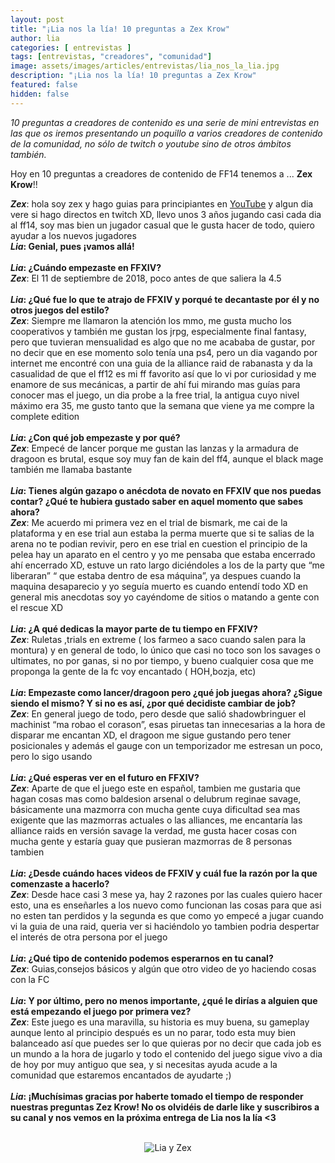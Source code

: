 ```yaml
---
layout: post
title: "¡Lia nos la lía! 10 preguntas a Zex Krow"
author: lia
categories: [ entrevistas ]
tags: [entrevistas, "creadores", "comunidad"]
image: assets/images/articles/entrevistas/lia_nos_la_lia.jpg
description: "¡Lia nos la lía! 10 preguntas a Zex Krow"
featured: false
hidden: false
---
```

*10 preguntas a creadores de contenido es una serie de mini entrevistas en las que os iremos presentando un poquillo a varios creadores de contenido de la comunidad, no sólo de twitch o youtube sino de otros ámbitos también.*

Hoy en 10 preguntas a creadores de contenido de FF14 tenemos a ... **Zex Krow**!!

<div class="card">
  <div class="card-body">
    <i><b>Zex</b></i>:  hola soy zex y hago guias para principiantes en <a href="https://www.youtube.com/channel/UC6WMAsnnQXRP5pWG8dWwwnA" target="_blank">YouTube</a> y algun dia vere si hago directos en twitch XD, llevo unos 3 años jugando casi cada dia al ff14, soy mas bien un jugador casual que le gusta hacer de todo, quiero ayudar a los nuevos jugadores
  </div>
  <div class="card-header">
     <b><i>Lia</i>: Genial, pues ¡vamos allá!</b>
  </div>  
</div>

<br/>

<div class="card">
  <div class="card-header">
     <b><i>Lia</i>: ¿Cuándo empezaste en FFXIV?</b>
  </div>
  <div class="card-body">
    <i><b>Zex</b></i>: El 11 de septiembre de 2018, poco antes de que saliera la 4.5
  </div>
</div>

<br/>

<div class="card">
  <div class="card-header">
     <b><i>Lia</i>: ¿Qué fue lo que te atrajo de FFXIV y porqué te decantaste por él y no otros juegos del estilo?</b>
  </div>
  <div class="card-body">
    <i><b>Zex</b></i>:  Siempre me llamaron la atención los mmo, me gusta mucho los cooperativos y también me gustan los jrpg, especialmente final fantasy, pero que tuvieran mensualidad es algo que no me acababa de gustar, por no decir que en ese momento solo tenía una ps4, pero un dia vagando por internet me encontré con una guia de la alliance raid de rabanasta y da la casualidad de que el ff12 es mi ff favorito así que lo vi por curiosidad y me enamore de sus mecánicas,  a partir de ahí fui mirando mas guías para conocer mas el juego, un dia probe a la free trial, la antigua cuyo nivel máximo era 35, me gusto tanto que la semana que viene ya me compre la complete edition
  </div>
</div>

<br/>


<div class="card">
  <div class="card-header">
     <b><i>Lia</i>: ¿Con qué job empezaste y por qué?</b>
  </div>
  <div class="card-body">
    <i><b>Zex</b></i>: Empecé de lancer porque me gustan las lanzas y la armadura de dragoon es brutal, esque soy muy fan de kain del ff4, aunque el black mage también me llamaba bastante 
  </div>    
</div>

<br/>

<div class="card">
  <div class="card-header">
     <b><i>Lia</i>: Tienes algún gazapo o anécdota de novato en FFXIV que nos puedas contar? ¿Qué te hubiera gustado saber en aquel momento que sabes ahora?</b>
  </div>
  <div class="card-body">
    <i><b>Zex</b></i>: Me acuerdo mi primera vez en el trial de bismark, me cai de la plataforma y en ese trial aun estaba la perma muerte que si te salias de la arena no te podian revivir, pero en ese trial en cuestion el principio de la pelea hay un aparato en el centro y yo me pensaba que estaba encerrado ahí encerrado XD, estuve un rato largo diciéndoles a los de la party que “me liberaran” “ que estaba dentro de esa máquina”, ya despues cuando la maquina desaparecio y yo seguía muerto es cuando entendí  todo XD en general mis anecdotas soy yo cayéndome de sitios o matando a gente con el rescue XD
  </div>
</div>

<br/>

<div class="card">
  <div class="card-header">
     <b><i>Lia</i>: ¿A qué dedicas la mayor parte de tu tiempo en FFXIV?</b>
  </div>
  <div class="card-body">
    <i><b>Zex</b></i>: Ruletas ,trials en extreme ( los farmeo a saco cuando salen para la montura) y en general de todo, lo único que casi no toco son los savages o ultimates, no por ganas, si no por tiempo, y bueno cualquier cosa que me proponga la gente de la fc voy encantado ( HOH,bozja, etc)
  </div>
</div>

<br/>

<div class="card">
  <div class="card-header">
     <b><i>Lia</i>: Empezaste como lancer/dragoon pero ¿qué job juegas ahora? ¿Sigue siendo el mismo? Y si no es así, ¿por qué decidiste cambiar de job?</b>
  </div>
  <div class="card-body">
    <i><b>Zex</b></i>: En general juego de todo, pero desde que salió shadowbringuer el machinist “ma robao el corason”, esas piruetas tan innecesarias a la hora de disparar me encantan XD, el dragoon me sigue gustando pero tener posicionales y además el gauge con un temporizador me estresan un poco, pero lo sigo usando
  </div>
</div>

<br/>

<div class="card">
  <div class="card-header">
     <b><i>Lia</i>: ¿Qué esperas ver en el futuro en FFXIV?</b>
  </div>
  <div class="card-body">
    <i><b>Zex</b></i>: Aparte de que el juego este en español, tambien me gustaria que hagan cosas mas como baldesion arsenal o delubrum reginae savage, básicamente una mazmorra con mucha gente cuya dificultad sea mas exigente que las mazmorras actuales o las alliances, me encantaría las alliance raids en versión savage la verdad, me gusta hacer cosas con mucha gente y estaría guay que pusieran mazmorras de 8 personas tambien
  </div>
</div>

<br/>

<div class="card">
  <div class="card-header">
     <b><i>Lia</i>: ¿Desde cuándo haces videos de FFXIV y cuál fue la razón por la que comenzaste a hacerlo?</b>
  </div>
  <div class="card-body">
    <i><b>Zex</b></i>: Desde hace casi 3 mese ya, hay 2 razones por las cuales quiero hacer esto, una es enseñarles a los nuevo como funcionan las cosas para que asi no esten tan perdidos y la segunda es que como yo empecé a jugar cuando vi la guia de una raid, queria ver si haciéndolo yo tambien podria despertar el interés de otra persona por el juego
  </div>
</div>

<br/>


<div class="card">
  <div class="card-header">
     <b><i>Lia</i>: ¿Qué tipo de contenido podemos esperarnos en tu canal?</b>
  </div>
  <div class="card-body"><i><b>Zex</b></i>: Guias,consejos básicos y algún que otro video de yo haciendo cosas con la FC
  </div>
</div>

<br/>

<div class="card">
  <div class="card-header">
     <b><i>Lia</i>: Y por último, pero no menos importante, ¿qué le dirías a alguien que está empezando el juego por primera vez?</b>
  </div>
  <div class="card-body"><i><b>Zex</b></i>: Este juego es una maravilla, su historia es muy buena, su gameplay aunque lento al principio después es un no parar, todo esta muy bien balanceado así que puedes ser lo que quieras por no decir que cada job es un mundo a la hora de jugarlo y todo el contenido del juego sigue vivo a dia de hoy por muy antiguo que sea, y si necesitas ayuda acude a la comunidad que estaremos encantados de ayudarte ;) 
  </div>
</div>

<br/>

<div class="card">
  <div class="card-header">
     <b><i>Lia</i>: ¡Muchísimas gracias por haberte tomado el tiempo de responder nuestras preguntas Zez Krow! No os olvidéis de darle like y suscribiros a su canal y nos vemos en la próxima entrega de Lia nos la lía <3</b>
  </div>
</div>

<br/>

<p align="center"><img src="{{ site.baseurl }}/assets/images/articles/entrevistas/lia_zex/lia_zex.jpg" alt="Lia y Zex"/></p>